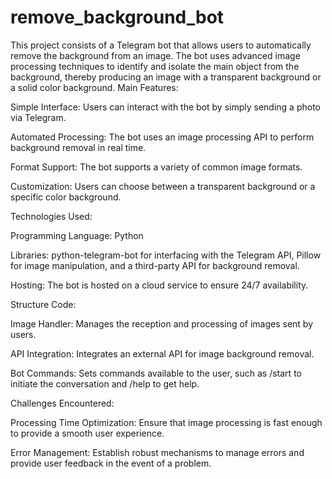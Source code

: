 # remove_background_bot
This project consists of a Telegram bot that allows users to automatically remove the background from an image. The bot uses advanced image processing techniques to identify and isolate the main object from the background, thereby producing an image with a transparent background or a solid color background.
Main Features:

Simple Interface: Users can interact with the bot by simply sending a photo via Telegram.

Automated Processing: The bot uses an image processing API to perform background removal in real time.

Format Support: The bot supports a variety of common image formats.

Customization: Users can choose between a transparent background or a specific color background.

Technologies Used:

Programming Language: Python

Libraries: python-telegram-bot for interfacing with the Telegram API, Pillow for image manipulation, and a third-party API for background removal.

Hosting: The bot is hosted on a cloud service to ensure 24/7 availability.

Structure Code:

Image Handler: Manages the reception and processing of images sent by users.

API Integration: Integrates an external API for image background removal.

Bot Commands: Sets commands available to the user, such as /start to initiate the conversation and /help to get help.

Challenges Encountered:

Processing Time Optimization: Ensure that image processing is fast enough to provide a smooth user experience.

Error Management: Establish robust mechanisms to manage errors and provide user feedback in the event of a problem.
